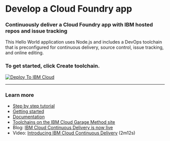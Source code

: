 # Develop a Cloud Foundry app

### Continuously deliver a Cloud Foundry app with IBM hosted repos and issue tracking

This Hello World application uses Node.js and includes a DevOps toolchain that is preconfigured for continuous delivery, source control, issue tracking, and online editing.

### To get started, click **Create toolchain**.

[![Deploy To IBM Cloud](https://cloud.ibm.com/devops/graphics/create_toolchain_button.png)](https://cloud.ibm.com/devops/setup/deploy/?repository=https%3A//github.com/open-toolchain/simple-toolchain-hosted)

---
### Learn more

* [Step by step tutorial](https://www.ibm.com/devops/method/tutorials/tutorial_toolchain_cfv2)
* [Getting started](https://cloud.ibm.com/devops)
* [Documentation](https://cloud.ibm.com/docs/services/ContinuousDelivery?topic=ContinuousDelivery-getting-started&pos=2)
* [Toolchains on the IBM Cloud Garage Method site](https://www.ibm.com/devops/method/category/tools)
* Blog: [IBM Cloud Continuous Delivery is now live](https://www.ibm.com/blogs/bluemix/2016/11/bluemix-continuous-delivery-is-now-live/)
* Video: [Introducing IBM Cloud Continuous Delivery](https://www.youtube.com/watch?v=QPSAZ64APpc&feature=youtu.be) (2m12s)
